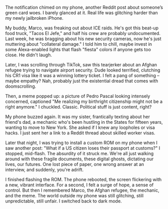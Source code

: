 The notification chimed on my phone, another Reddit post about someone’s green card woes. I barely glanced at it. Real life was glitching harder than my newly jailbroken iPhone.

My buddy, Marco, was freaking out about ICE raids. He's got this beat-up food truck, "Tacos El Jefe," and half his crew are probably undocumented. Last week, he was bragging about his new security cameras, now he's just muttering about "collateral damage." I told him to chill, maybe invest in some Alexa-enabled lights that flash "fiesta" colors if anyone gets too close. He didn't laugh.

Later, I was scrolling through TikTok, saw this tearjerker about an Afghan refugee trying to navigate airport security. Dude looked terrified, clutching his CR1 visa like it was a winning lottery ticket. I felt a pang of something – maybe empathy? Nah, probably just the existential dread that comes with doomscrolling.

Then, a meme popped up: a picture of Pedro Pascal looking intensely concerned, captioned "Me realizing my birthright citizenship might not be a right anymore." I chuckled. Classic. Political stuff is just content, right?

My phone buzzed again. It was my sister, frantically texting about her friend's dad, a mechanic who's been hustling in the States for fifteen years, wanting to move to New York. She asked if I knew any loopholes or visa hacks. I just sent her a link to a Reddit thread about skilled worker visas.

Later that night, I was trying to install a custom ROM on my phone when I saw another post: "What if a US citizen loses their passport at customs?" I stopped, mid-flash. The absurdity of it struck me. We're all just walking around with these fragile documents, these digital ghosts, dictating our lives, our futures. One lost piece of paper, one wrong answer at an interview, and suddenly, you're adrift.

I finished flashing the ROM. The phone rebooted, the screen flickering with a new, vibrant interface. For a second, I felt a surge of hope, a sense of control. But then I remembered Marco, the Afghan refugee, the mechanic, and the meme. The world outside my phone was still glitching, still unpredictable, still unfair. I switched back to dark mode.